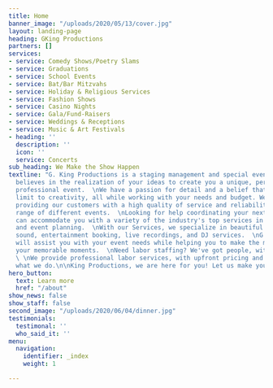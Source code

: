 ```yaml
---
title: Home
banner_image: "/uploads/2020/05/13/cover.jpg"
layout: landing-page
heading: GKing Productions
partners: []
services:
- service: Comedy Shows/Poetry Slams
- service: Graduations
- service: School Events
- service: Bat/Bar Mitzvahs
- service: Holiday & Religious Services
- service: Fashion Shows
- service: Casino Nights
- service: Gala/Fund-Raisers
- service: Weddings & Receptions
- service: Music & Art Festivals
- heading: ''
  description: ''
  icon: ''
  service: Concerts
sub_heading: We Make the Show Happen
textline: "G. King Productions is a staging management and special event company that
  believes in the realization of your ideas to create you a unique, personal, and
  professional event.  \nWe have a passion for detail and a belief that there is no
  limit to creativity, all while working with your needs and budget. We thrive at
  providing our customers with a high quality of service and reliability for a wide
  range of different events.  \nLooking for help coordinating your next event, we
  can accommodate you with a variety of the industry's top services in stage design
  and event planning.  \nWith our Services, we specialize in beautiful lighting, quality
  sound, entertainment booking, live recordings, and DJ services.  \nG.King Productions
  will assist you with your event needs while helping you to make the most out of
  your memorable moments.  \nNeed labor staffing? We've got people, with special skills.
  \ \nWe provide professional labor services, with upfront pricing and a passion for
  what we do.\n\nKing Productions, we are here for you! Let us make your event happen."
hero_button:
  text: Learn more
  href: "/about"
show_news: false
show_staff: false
second_image: "/uploads/2020/06/04/dinner.jpg"
testimonials:
  testimonal: ''
  who_said_it: ''
menu:
  navigation:
    identifier: _index
    weight: 1

---
```

